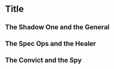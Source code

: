 # Title

## The Shadow One and the General

## The Spec Ops and the Healer

## The Convict and the Spy